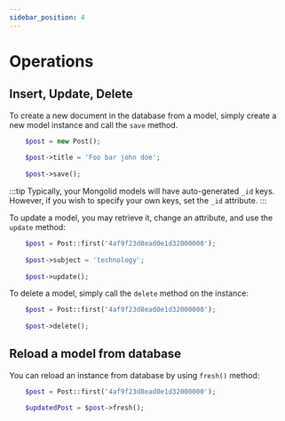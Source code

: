 ```yaml
---
sidebar_position: 4
---
```


# Operations

## Insert, Update, Delete

To create a new document in the database from a model, simply create a new model instance and call the `save` method.

```php title="Saving a new model"
    $post = new Post();
    
    $post->title = 'Foo bar john doe';
    
    $post->save();
```

:::tip
Typically, your Mongolid models will have auto-generated `_id` keys.
However, if you wish to specify your own keys, set the `_id` attribute.
:::

To update a model, you may retrieve it, change an attribute, and use the `update` method:

```php title="Updating a retrieved model"
    $post = Post::first('4af9f23d8ead0e1d32000000');
    
    $post->subject = 'technology';
    
    $post->update();
```

To delete a model, simply call the `delete` method on the instance:

```php title="Deleting an existing model"
    $post = Post::first('4af9f23d8ead0e1d32000000');
    
    $post->delete();
```
## Reload a model from database

You can reload an instance from database by using `fresh()` method:

```php
    $post = Post::first('4af9f23d8ead0e1d32000000');

    $updatedPost = $post->fresh();
```
